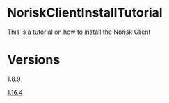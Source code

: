 # NoriskClientInstallTutorial
This is a tutorial on how to install the Norisk Client

# Versions
[1.8.9](1.8.9.md)

[1.16.4](1.16.4)
